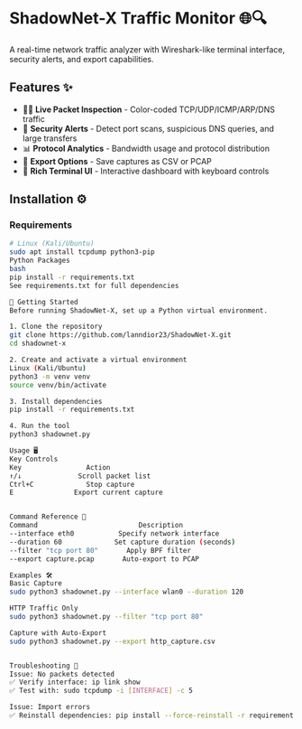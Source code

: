 # ShadowNet-X Traffic Monitor 🌐🔍


A real-time network traffic analyzer with Wireshark-like terminal interface, security alerts, and export capabilities.

## Features ✨

- 🕵️‍♂️ **Live Packet Inspection** - Color-coded TCP/UDP/ICMP/ARP/DNS traffic
- 🚨 **Security Alerts** - Detect port scans, suspicious DNS queries, and large transfers
- 📊 **Protocol Analytics** - Bandwidth usage and protocol distribution
- 💾 **Export Options** - Save captures as CSV or PCAP
- 🎨 **Rich Terminal UI** - Interactive dashboard with keyboard controls

## Installation ⚙️

### Requirements
```bash
# Linux (Kali/Ubuntu)
sudo apt install tcpdump python3-pip
Python Packages
bash
pip install -r requirements.txt
See requirements.txt for full dependencies

🚀 Getting Started
Before running ShadowNet-X, set up a Python virtual environment.

1. Clone the repository
git clone https://github.com/lanndior23/ShadowNet-X.git
cd shadownet-x

2. Create and activate a virtual environment
Linux (Kali/Ubuntu)
python3 -m venv venv
source venv/bin/activate

3. Install dependencies
pip install -r requirements.txt

4. Run the tool
python3 shadownet.py

Usage 🖥️
Key Controls
Key	               Action
↑/↓	             Scroll packet list
Ctrl+C	           Stop capture
E	            Export current capture


Command Reference 📜
Command	                        Description
--interface eth0	       Specify network interface
--duration 60	          Set capture duration (seconds)
--filter "tcp port 80"	     Apply BPF filter
--export capture.pcap	    Auto-export to PCAP

Examples 🛠️
Basic Capture
sudo python3 shadownet.py --interface wlan0 --duration 120

HTTP Traffic Only
sudo python3 shadownet.py --filter "tcp port 80"

Capture with Auto-Export
sudo python3 shadownet.py --export http_capture.csv


Troubleshooting 🐛
Issue: No packets detected
✅ Verify interface: ip link show
✅ Test with: sudo tcpdump -i [INTERFACE] -c 5

Issue: Import errors
✅ Reinstall dependencies: pip install --force-reinstall -r requirements.txt


